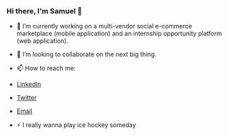### Hi there, I'm Samuel 👋

- 🔭 I’m currently working on a multi-vendor social e-commerce marketplace (mobile application) and an internship opportunity platform (web application).
  
- 👯 I’m looking to collaborate on the next big thing.
  
- 📫 How to reach me:
- [LinkedIn](https://www.linkedin.com/in/samuel-ibrahim-84154818b/)
- [Twitter](https://www.twitter.com/Oluwanbowa)
- [Email](samuelibrahim3029@gmail.com)

- ⚡ I really wanna play ice hockey someday


